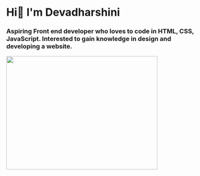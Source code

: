 # Hi👋 I'm Devadharshini

<h3>Aspiring Front end developer who loves to code in HTML, CSS, JavaScript. Interested to gain knowledge in design and developing a website.</h3>
<img align="center" src="https://www.motocms.com/blog/wp-content/uploads/2019/11/how-to-become-a-web-developer.jpg"  height="300" width="400">



